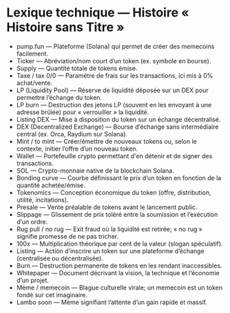 # Lexique technique — Histoire « Histoire sans Titre »


- pump.fun — Plateforme (Solana) qui permet de créer des memecoins facilement.
- Ticker — Abréviation/nom court d’un token (ex. symbole en bourse).
- Supply — Quantité totale de tokens émise.
- Taxe / tax 0/0 — Paramètre de frais sur les transactions, ici mis à 0% achat/vente.
- LP (Liquidity Pool) — Réserve de liquidité déposée sur un DEX pour permettre l’échange du token.
- LP burn — Destruction des jetons LP (souvent en les envoyant à une adresse brûlée) pour « verrouiller » la liquidité.
- Listing DEX — Mise à disposition du token sur un échange décentralisé.
- DEX (Decentralized Exchange) — Bourse d’échange sans intermédiaire central (ex. Orca, Raydium sur Solana).
- Mint / to mint — Créer/émettre de nouveaux tokens ou, selon le contexte, initier l’offre d’un nouveau token.
- Wallet — Portefeuille crypto permettant d'en détenir et de signer des transactions.
- SOL — Crypto-monnaie native de la blockchain Solana.
- Bonding curve — Courbe définissant le prix d’un token en fonction de la quantité achetée/émise.
- Tokenomics — Conception économique du token (offre, distribution, utilité, incitations).
- Presale — Vente préalable de tokens avant le lancement public.
- Slippage — Glissement de prix toléré entre la soumission et l’exécution d’un ordre.
- Rug pull / no rug — Exit fraud où la liquidité est retirée; « no rug » signifie promesse de ne pas tricher.
- 100x — Multiplication théorique par cent de la valeur (slogan spéculatif).
- Listing — Action d’inscrire un token sur une plateforme d’échange (centralisée ou décentralisée).
- Burn — Destruction permanente de tokens en les rendant inaccessibles.
- Whitepaper — Document décrivant la vision, la technique et l’économie d’un projet.
- Mème / memecoin — Blague culturelle virale; un memecoin est un token fondé sur cet imaginaire.
- Lambo soon — Mème signifiant l’attente d’un gain rapide et massif.
